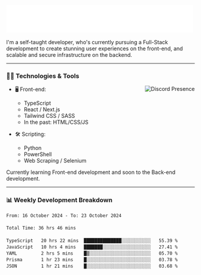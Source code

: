 <img src="assets/wave.svg" alt=":wave:" />

I'm a self-taught developer, who's currently pursuing a Full-Stack development to create stunning user experiences on the front-end, and scalable and secure infrastructure on the backend.

---

### 🧑‍💻 Technologies & Tools

<a href="https://discord.com/users/414304208649453568" target="_blank" rel="nofollow">
   <img src="https://lanyard-profile-readme.vercel.app/api/414304208649453568?idleMessage=Probably%20doing%20something%20else..." alt="Discord Presence" align="right">
</a>

- 🖥️ Front-end:

  - TypeScript
  - React / Next.js
  - Tailwind CSS / SASS
  - In the past: HTML/CSS/JS

- 🛠 Scripting:

  - Python
  - PowerShell
  - Web Scraping / Selenium

Currently learning Front-end development and soon to the Back-end development.

---

### 📊 Weekly Development Breakdown

<!-- ![ccrsxx's GitHub Stats](https://github-readme-stats.vercel.app/api?username=ccrsxx&count_private=true&theme=tokyonight) -->
<!-- ![ccrsxx's Top Langs](https://github-readme-stats.vercel.app/api/top-langs/?username=ccrsxx&hide=lua,java,html&theme=tokyonight) -->

<!--START_SECTION:waka-->

```txt
From: 16 October 2024 - To: 23 October 2024

Total Time: 36 hrs 46 mins

TypeScript   20 hrs 22 mins  ██████████████░░░░░░░░░░░   55.39 %
JavaScript   10 hrs 4 mins   ███████░░░░░░░░░░░░░░░░░░   27.41 %
YAML         2 hrs 5 mins    █▒░░░░░░░░░░░░░░░░░░░░░░░   05.70 %
Prisma       1 hr 23 mins    █░░░░░░░░░░░░░░░░░░░░░░░░   03.78 %
JSON         1 hr 21 mins    █░░░░░░░░░░░░░░░░░░░░░░░░   03.68 %
```

<!--END_SECTION:waka-->
